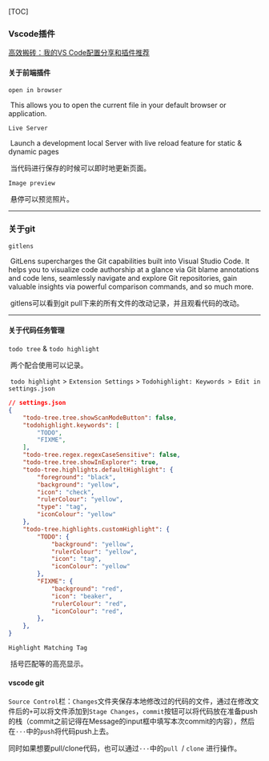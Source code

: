 [TOC]

### Vscode插件

[高效搬砖：我的VS Code配置分享和插件推荐](https://my.oschina.net/u/4593024/blog/4549653/)

#### 关于前端插件

```open in browser```

​		This allows you to open the current file in your default browser or application.

```Live Server```

​		Launch a development local Server with live reload feature for static & dynamic pages

​		当代码进行保存的时候可以即时地更新页面。

```Image preview```

​		悬停可以预览照片。

------------

### 关于git

```gitlens```

​		GitLens supercharges the Git capabilities built into Visual Studio Code. It helps you to visualize code authorship at a glance via Git blame annotations and code lens, seamlessly navigate and explore Git repositories, gain valuable insights via powerful comparison commands, and so much more.

​		gitlens可以看到git pull下来的所有文件的改动记录，并且观看代码的改动。

---

#### 关于代码任务管理

```todo tree``` & ```todo highlight```

​		两个配合使用可以记录。

​		```todo highlight``` > ```Extension Settings``` > ```Todohighlight: Keywords > Edit in settings.json``` 

```json
// settings.json
{
    "todo-tree.tree.showScanModeButton": false,
    "todohighlight.keywords": [
        "TODO",
        "FIXME",
    ],
    "todo-tree.regex.regexCaseSensitive": false,
    "todo-tree.tree.showInExplorer": true,
    "todo-tree.highlights.defaultHighlight": {
        "foreground": "black",
        "background": "yellow",
        "icon": "check",
        "rulerColour": "yellow",
        "type": "tag",
        "iconColour": "yellow"
    },
    "todo-tree.highlights.customHighlight": {
        "TODO": {
            "background": "yellow",
            "rulerColour": "yellow",
            "icon": "tag",
            "iconColour": "yellow"
        },
        "FIXME": {
            "background": "red",
            "icon": "beaker",
            "rulerColour": "red",
            "iconColour": "red",
        },
    },
}
```

```Highlight Matching Tag```

​		括号匹配等的高亮显示。

#### vscode git

​		```Source Control```栏：```Changes```文件夹保存本地修改过的代码的文件，通过在修改文件后的```+```可以将文件添加到```Stage Changes```，```commit```按钮可以将代码放在准备push的栈（commit之前记得在Message的input框中填写本次commit的内容），然后在```···```中的```push```将代码push上去。

​		同时如果想要pull/clone代码，也可以通过```···```中的```pull ```/ ```clone``` 进行操作。

